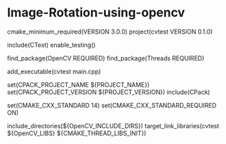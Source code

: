 # Image-Rotation-using-opencv
cmake_minimum_required(VERSION 3.0.0)
project(cvtest VERSION 0.1.0)

include(CTest)
enable_testing()

find_package(OpenCV REQUIRED)
find_package(Threads REQUIRED)

add_executable(cvtest main.cpp)

set(CPACK_PROJECT_NAME ${PROJECT_NAME})
set(CPACK_PROJECT_VERSION ${PROJECT_VERSION})
include(CPack)

set(CMAKE_CXX_STANDARD 14)
set(CMAKE_CXX_STANDARD_REQUIRED ON)

include_directories(${OpenCV_INCLUDE_DIRS})
target_link_libraries(cvtest ${OpenCV_LIBS} ${CMAKE_THREAD_LIBS_INIT})
